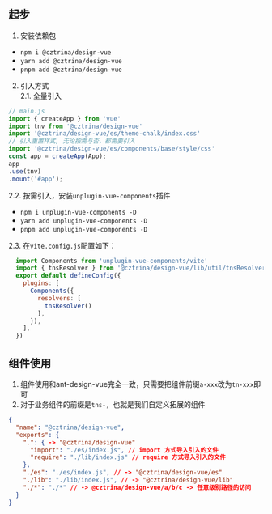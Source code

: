 ## 起步
1. 安装依赖包  
  * `npm i @cztrina/design-vue`
  * `yarn add @cztrina/design-vue`
  * `pnpm add @cztrina/design-vue`

2. 引入方式  
  2.1. 全量引入
  ```js 
  // main.js
  import { createApp } from 'vue'
  import tnv from '@cztrina/design-vue'
  import '@cztrina/design-vue/es/theme-chalk/index.css'
  // 引入重置样式, 无论按需与否，都需要引入
  import '@cztrina/design-vue/es/components/base/style/css'
  const app = createApp(App);
  app
  .use(tnv)
  .mount('#app');
  ```
  2.2. 按需引入，安装`unplugin-vue-components`插件  
  * `npm i unplugin-vue-components -D`  
  * `yarn add unplugin-vue-components -D`  
  * `pnpm add unplugin-vue-components -D`

  2.3. 在`vite.config.js`配置如下：
  ```js
    import Components from 'unplugin-vue-components/vite'
    import { tnsResolver } from '@cztrina/design-vue/lib/util/tnsResolver'
    export default defineConfig({
      plugins: [
        Components({
          resolvers: [
            tnsResolver()
          ],
        }),
      ],
    })
  ```

## 组件使用
1. 组件使用和ant-design-vue完全一致，只需要把组件前缀`a-xxx`改为`tn-xxx`即可
2. 对于业务组件的前缀是`tns-`，也就是我们自定义拓展的组件


```json
{
  "name": "@cztrina/design-vue",
  "exports": {
    ".": { -> "@cztrina/design-vue"
      "import": "./es/index.js", // import 方式导入引入的文件
      "require": "./lib/index.js" // require 方式导入引入的文件
    },
    "./es": "./es/index.js", // -> "@cztrina/design-vue/es"
    "./lib": "./lib/index.js", // -> "@cztrina/design-vue/lib"
    "./*": "./*" // -> @cztrina/design-vue/a/b/c -> 任意级别路径的访问
  }
}
```